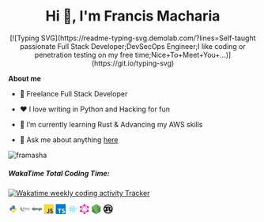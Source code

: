 <!--
**framasha/framasha** is a ✨ _special_ ✨ repository because its `README.md` (this file) appears on your GitHub profile.

Here are some ideas to get you started:

- 🔭 I’m currently working on ...
- 🌱 I’m currently learning ...
- 👯 I’m looking to collaborate on ...
- 🤔 I’m looking for help with ...
- 💬 Ask me about ...
- 📫 How to reach me: ...
- 😄 Pronouns: ...
- ⚡ Fun fact: ...
-->

<h1 align="center">Hi 👋, I'm Francis Macharia</h1>

<p align="center">
[![Typing SVG](https://readme-typing-svg.demolab.com/?lines=Self-taught passionate Full Stack Developer;DevSecOps Engineer;I like coding or penetration testing on my free time;Nice+To+Meet+You+...)](https://git.io/typing-svg)
</p>

**About me**

- 💼 Freelance Full Stack Developer

- ❤️ I love writing in Python and Hacking for fun

- 🌱 I’m currently learning Rust & Advancing my AWS skills

- 💬 Ask me about anything [here](https://twitter.com/framasharia)

<!-- ### Github Stats  
<div align="left"><img src="http://github-profile-summary-cards.vercel.app/api/cards/stats?username=framasha&theme=github_dark" align="left" style="width: 47%"/></div>  
 
 <div align="left"><img src="http://github-profile-summary-cards.vercel.app/api/cards/most-commit-language?username=framasha&theme=2077" align="left" style="width: 47%"/></div> 


</div>

<div align="center"><img src="http://github-readme-streak-stats.herokuapp.com?user=framasha&theme=black-ice&hide_border=true&date_format=j%20M%5B%20Y%5D"  style="width: 80%" /> -->


 
<!-- <div align="center">
   <img height="300px" src="https://activity-graph.herokuapp.com/graph?username=framasha&theme=github"/>
</div> -->
 

<!-- [![Top Langs](https://github-readme-stats.vercel.app/api/top-langs/?username=framasha&layout=compact&theme=vision-friendly-dark)] -->

<!--  ### Hacker Rank Badges:
 
 ![alt text](https://github.com/framasha/framasha/blob/main/1_Hacker_Rank_badges-removebg-preview.png) -->
 
 
<p align="left"> <img src="https://komarev.com/ghpvc/?username=framasha&label=Profile%20views&color=0e75b6&style=for-the-badge" alt="framasha" /> </p>
	
##### WakaTime Total Coding Time:
<a href="https://wakatime.com/@framasha" title="Data update every midnight"><img src="https://wakatime.com/badge/user/d2a22b7d-6c91-4b2d-bf0f-15426554e7ca.svg?style=social" alt="Wakatime weekly coding activity Tracker" /></a>


<code><img height="20" alt="python" src="https://raw.githubusercontent.com/github/explore/80688e429a7d4ef2fca1e82350fe8e3517d3494d/topics/python/python.png"></code>
<code><img height="20" alt="flask" src="https://raw.githubusercontent.com/github/explore/80688e429a7d4ef2fca1e82350fe8e3517d3494d/topics/flask/flask.png"></code>
<code><img height="20" alt="flask" src="https://raw.githubusercontent.com/github/explore/80688e429a7d4ef2fca1e82350fe8e3517d3494d/topics/django/django.png"></code>
<code><img height="20" alt="javascript" src="https://raw.githubusercontent.com/github/explore/80688e429a7d4ef2fca1e82350fe8e3517d3494d/topics/javascript/javascript.png"></code>
<code><img height="20" alt="typescript" src="https://raw.githubusercontent.com/github/explore/80688e429a7d4ef2fca1e82350fe8e3517d3494d/topics/typescript/typescript.png"></code>
<code><img height="20" alt="react" src="https://raw.githubusercontent.com/github/explore/80688e429a7d4ef2fca1e82350fe8e3517d3494d/topics/react/react.png"></code>
<code><img height="20" alt="graphql" src="https://raw.githubusercontent.com/github/explore/5c058a388828bb5fde0bcafd4bc867b5bb3f26f3/topics/graphql/graphql.png"></code>
<code><img height="20" alt="nodejs" src="https://raw.githubusercontent.com/github/explore/80688e429a7d4ef2fca1e82350fe8e3517d3494d/topics/nodejs/nodejs.png"></code>
<code><img height="20" alt="python" src="https://raw.githubusercontent.com/github/explore/80688e429a7d4ef2fca1e82350fe8e3517d3494d/topics/rust/rust.png"></code>

<!--
| <a href="https://github.com/framasha/github-readme-stats"><img align="center" src="https://github-readme-stats.vercel.app/api?username=framasha&show_icons=true&include_all_commits=true&theme=buefy&hide_border=true" alt="Framasha's github stats" /></a> | <a href="https://github.com/anuraghazra/github-readme-stats"><img align="center" src="https://github-readme-stats.vercel.app/api/top-langs/?username=framasha&layout=compact&theme=buefy&hide_border=true" /></a> |
| ------------- | ------------- |
-->
